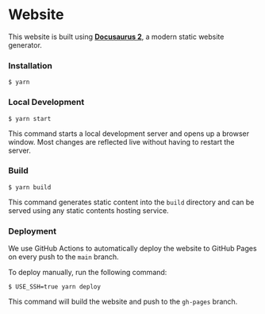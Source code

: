 # Website

This website is built using [**Docusaurus 2**](https://docusaurus.io/), a modern static website generator.

### Installation

```
$ yarn
```

### Local Development

```
$ yarn start
```

This command starts a local development server and opens up a browser window. Most changes are reflected live without having to restart the server.

### Build

```
$ yarn build
```

This command generates static content into the `build` directory and can be served using any static contents hosting service.

### Deployment

We use GitHub Actions to automatically deploy the website to GitHub Pages on every push to the `main` branch.

To deploy manually, run the following command:

```
$ USE_SSH=true yarn deploy
```

This command will build the website and push to the `gh-pages` branch.
